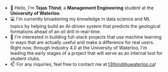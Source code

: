 - 👋 Hello, I'm **Tejas Thind**, a **Management Engineering** student at the **University of Waterloo**.
- :computer: I'm currently broadening my knowledge in data science and ML topics by helping build an AI-driven system that predicts the geological formations ahead of an oil drill in real-time.
- 🚀 I'm interested in building full-stack projects that use machine learning in ways that are actually useful and make a difference for real users. Right now, through Industry 4.0 at the University of Waterloo, I'm leading the early stages of a project that will serve as an internal tool for student clubs.  
- 📫 For any inquiries, feel free to contact me at t3thind@uwaterloo.ca!

<!---
Tejas-3105/Tejas-3105 is a ✨ special ✨ repository because its `README.md` (this file) appears on your GitHub profile.
You can click the Preview link to take a look at your changes.
--->
